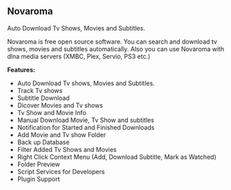 ## Novaroma  ##

Auto Download Tv Shows, Movies and Subtitles.

Novaroma is free open source software. You can search and download tv shows, movies and subtitles automatically. Also you can use Novaroma with dlna media servers (XMBC, Plex, Servio, PS3 etc.) 

**Features:**

- Auto Download Tv shows, Movies and Subtitles.
- Track Tv shows
- Subtitle Download
- Dicover Movies and Tv shows
- Tv Show and Movie Info
- Manual Download Movie, Tv Show and subtitles
- Notification for  Started and Finished Downloads 
- Add Movie and Tv show Folder
- Back up Database
- Filter Added Tv Shows and Movies
- Right Click Context Menu (Add, Download Subtitle, Mark as Watched) 
- Folder Preview 
- Script Services for Developers
- Plugin Support
